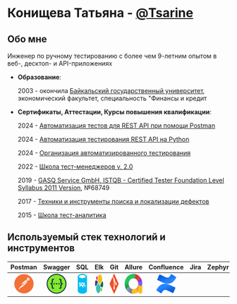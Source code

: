 <h1 align="left"> Конищева Татьяна - <a href="https://t.me/Tsarine" target="_blank">@Tsarine</a></h1>


##  Обо мне 
Инженер по ручному тестированию с более чем 9-летним опытом в веб-, десктоп- и API-приложениях

- **Образование**: 

    2003 - окончила [ Байкальский государственный университет](https://bgu.ru/),  экономический факультет, специальность "Финансы и кредит

- **Сертификаты, Аттестации, Курсы повышения квалификации**:
    
    2024 - <a href="http://cert.software-testing.ru/413421443473211978" target="_blank">Автоматизация тестов для REST API при помощи Postman</a>

    2024 - <a href="https://cert.software-testing.ru/412660211414729281" target="_blank">Автоматизация тестирования REST API на Python</a>
    
    2024 - <a href="https://qaschool.ru/school-center/certificate.php?id=24414" target="_blank">Организация автоматизированного тестирования</a>

    2022 - <a href="https://qaschool.ru/school-center/certificate.php?id=23096" target="_blank">Школа тест-менеджеров v. 2.0 </a>

    2019 - <a href="http://scr.istqb.org/" target="_blank">GASQ Service GmbH, ISTQB - Certified Tester Foundation Level Syllabus 2011 Version</a>,  №68749

    2017 - <a href="https://cert.software-testing.ru/nlo/konishchevatatiana.pdf" target="_blank">Техники и инструменты поиска и локализации дефектов</a>
    
    2015 - <a href="https://qaschool.ru/school-center/certificate.php?id=13102" target="_blank"> Школа тест-аналитика</a>


## Используемый стек технологий и инструментов

|                Postman              |                 Swagger             |                  SQL                |                  Elk                |                  Git                |                Allure               |               Confluence          |                  Jira                |                Zephyr               |                 TFS                 |              Charles               |                Python               |       
|:-----------------------------------:|:-----------------------------------:|:-----------------------------------:|:-----------------------------------:|:-----------------------------------:|:-----------------------------------:|:---------------------------------:|:------------------------------------:|:-----------------------------------:|:-----------------------------------:|:----------------------------------:|:-----------------------------------:|
|<img src="sources/Postman.svg" height="45" width="45" />|<img src="sources/Swagger.svg" height="45" width="45" />|<img src="sources/sql-database-generic-svgrepo-com.svg" height="45" width="45" />|<img src="sources/elasticsearch-logo-svgrepo-com.svg" height="45" width="45" />|<img src="sources/git-original.svg" height="45" width="45" />|<img src="sources/allure.svg" height="45" width="45" />|<img src="sources/confluence-svgrepo-com.svg" height="45" width="45" />|
